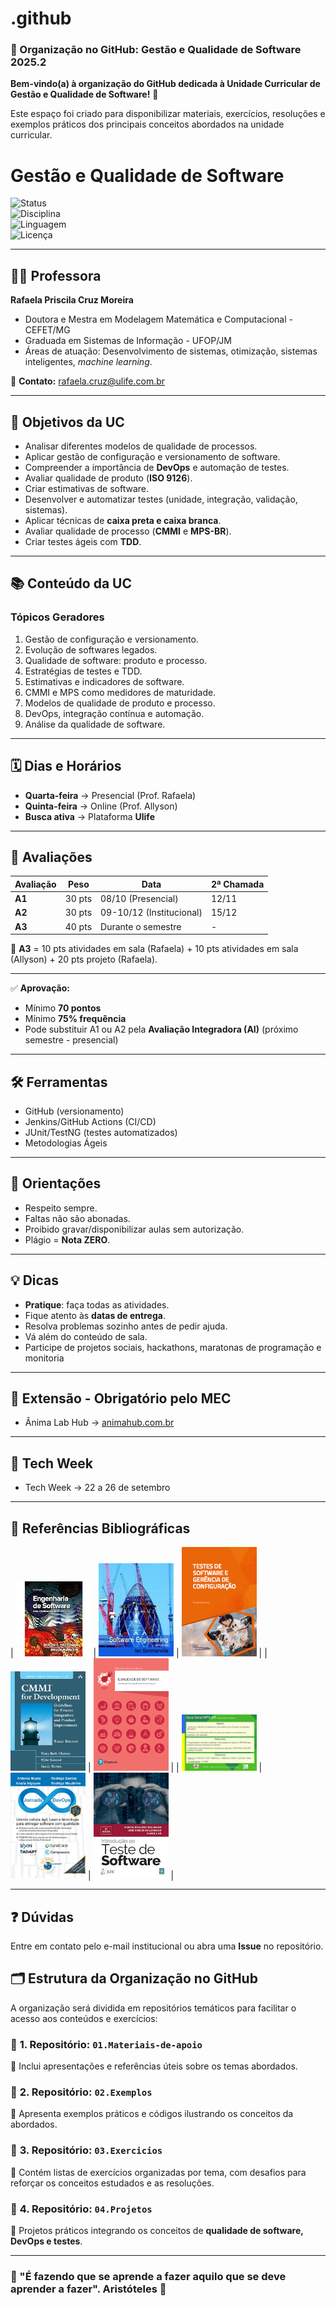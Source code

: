 # .github

### 🏢 Organização no GitHub: **Gestão e Qualidade de Software 2025.2**
**Bem-vindo(a) à organização do GitHub dedicada à Unidade Curricular de Gestão e Qualidade de Software!** 🚀

Este espaço foi criado para disponibilizar materiais, exercícios, resoluções e exemplos práticos dos principais conceitos abordados na unidade curricular.
# Gestão e Qualidade de Software  

![Status](https://img.shields.io/badge/Status-Em%20Andamento-blue)  
![Disciplina](https://img.shields.io/badge/Disciplina-GQS%20UNA-green)  
![Linguagem](https://img.shields.io/badge/Linguagem-Java%20%7C%20DevOps-orange)  
![Licença](https://img.shields.io/badge/Licença-Acadêmica-lightgrey)  

---

## 👩‍🏫 Professora  
**Rafaela Priscila Cruz Moreira**  
- Doutora e Mestra em Modelagem Matemática e Computacional - CEFET/MG  
- Graduada em Sistemas de Informação - UFOP/JM  
- Áreas de atuação: Desenvolvimento de sistemas, otimização, sistemas inteligentes, *machine learning*.  

📧 **Contato:** rafaela.cruz@ulife.com.br  

---

## 🎯 Objetivos da UC  
- Analisar diferentes modelos de qualidade de processos.  
- Aplicar gestão de configuração e versionamento de software.  
- Compreender a importância de **DevOps** e automação de testes.  
- Avaliar qualidade de produto (**ISO 9126**).  
- Criar estimativas de software.  
- Desenvolver e automatizar testes (unidade, integração, validação, sistemas).  
- Aplicar técnicas de **caixa preta e caixa branca**.  
- Avaliar qualidade de processo (**CMMI** e **MPS-BR**).  
- Criar testes ágeis com **TDD**.  

---

## 📚 Conteúdo da UC  

### Tópicos Geradores
1. Gestão de configuração e versionamento.  
2. Evolução de softwares legados.  
3. Qualidade de software: produto e processo.  
4. Estratégias de testes e TDD.  
5. Estimativas e indicadores de software.  
6. CMMI e MPS como medidores de maturidade.  
7. Modelos de qualidade de produto e processo.  
8. DevOps, integração contínua e automação.  
9. Análise da qualidade de software.  

---

## 🗓️ Dias e Horários  
- **Quarta-feira** → Presencial (Prof. Rafaela)  
- **Quinta-feira** → Online (Prof. Allyson)  
- **Busca ativa** → Plataforma **Ulife**  

---

## 🧪 Avaliações  

| Avaliação | Peso | Data | 2ª Chamada |
|-----------|------|------|-------------|
| **A1**   | 30 pts | 08/10 (Presencial) | 12/11 |
| **A2**   | 30 pts | 09-10/12 (Institucional) | 15/12 |
| **A3**   | 40 pts | Durante o semestre | - |

📌 **A3** = 10 pts atividades em sala (Rafaela) + 10 pts atividades em sala (Allyson) + 20 pts projeto (Rafaela).

---

✅ **Aprovação:**  
- Mínimo **70 pontos**  
- Mínimo **75% frequência**  
- Pode substituir A1 ou A2 pela **Avaliação Integradora (AI)**  (próximo semestre - presencial)

---

## 🛠 Ferramentas  
- GitHub (versionamento)  
- Jenkins/GitHub Actions (CI/CD)  
- JUnit/TestNG (testes automatizados)  
- Metodologias Ágeis  

---

## 📢 Orientações  
- Respeito sempre.  
- Faltas não são abonadas.  
- Proibido gravar/disponibilizar aulas sem autorização.  
- Plágio = **Nota ZERO**.  

---

## 💡 Dicas  
- **Pratique**: faça todas as atividades.  
- Fique atento às **datas de entrega**.  
- Resolva problemas sozinho antes de pedir ajuda.  
- Vá além do conteúdo de sala. 
- Participe de projetos sociais, hackathons, maratonas de programação e monitoria 

---

## 🚀 Extensão  - Obrigatório pelo MEC

- Ânima Lab Hub → [animahub.com.br](https://www.animahub.com.br)  

---

## 🚀 Tech Week 

- Tech Week → 22 a 26 de setembro  

---

## 📖 Referências Bibliográficas  

| <img src="./img/pressman.jpg" alt="Pressman" width="120"/> | <img src="./img/sommerville.jpg" alt="Sommerville" width="120"/> | <img src="./img/goncalves.jpeg" alt="Goncalves" width="120"/> | 
| <img src="./img/cmmi.jpg" alt="CMMI" width="120"/> | <img src="./img/gallotti.jpg" alt="Gallotti" width="120"/> |
| <img src="./img/mps.jpg" alt="MPS.BR" width="120"/> | <img src="./img/muniz.jpg" alt="Muniz" width="120"/> | <img src="./img/delamaro.jpeg" alt="Delamaro" width="120"/> |

---

## ❓ Dúvidas  
Entre em contato pelo e-mail institucional ou abra uma **Issue** no repositório.  

## 🗂 Estrutura da Organização no GitHub

A organização será dividida em repositórios temáticos para facilitar o acesso aos conteúdos e exercícios:

### 🔹 **1. Repositório: `01.Materiais-de-apoio`**
📌 Inclui apresentações e referências úteis sobre os temas abordados.

### 🔹 **2. Repositório: `02.Exemplos`**
📌 Apresenta exemplos práticos e códigos ilustrando os conceitos da abordados.

### 🔹 **3. Repositório: `03.Exercicios`**
📌 Contém listas de exercícios organizadas por tema, com desafios para reforçar os conceitos estudados e as resoluções.

### 🔹 **4. Repositório: `04.Projetos`**
📌 Projetos práticos integrando os conceitos de **qualidade de software, DevOps e testes**.


---


### 🎯 "É fazendo que se aprende a fazer aquilo que se deve aprender a fazer". Aristóteles 🚀  
